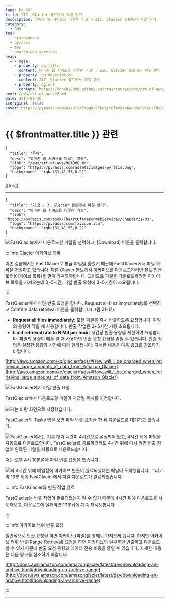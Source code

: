 ```yaml
---
lang: ko-KR
title: 21C. Glacier 볼트에서 파일 받기
description: 아마존 웹 서비스를 다루는 기술 > 21C. Glacier 볼트에서 파일 받기
category:
  - AWS
tag: 
  - crashcourse
  - pyrasis
  - aws 
  - amazon-web-services
head:
  - - meta:
    - property: og:title
      content: 아마존 웹 서비스를 다루는 기술 > 21C. Glacier 볼트에서 파일 받기
    - property: og:description
      content: 21C. Glacier 볼트에서 파일 받기
    - property: og:url
      content: https://chanhi2000.github.io/crashcourse/aws/art-of-aws/21C.html
next: /aws/art-of-aws/22.md
date: 2014-09-30
isOriginal: false
cover: https://pyrasis.com/assets/images/TheArtOfAmazonWebServicesChapter21/16_.png
---
```


# {{ $frontmatter.title }} 관련

```component VPCard
{
  "title": "목차",
  "desc": "아마존 웹 서비스를 다루는 기술",
  "link": "/aws/art-of-aws/README.md",
  "logo": "https://pyrasis.com/assets/images/pyrasis.png",
  "background": "rgba(31,41,55,0.2)"
}
```

[[toc]]

---

```component VPCard
{
  "title": "21장 - 3. Glacier 볼트에서 파일 받기",
  "desc": "아마존 웹 서비스를 다루는 기술",
  "link": "https://pyrasis.com/book/TheArtOfAmazonWebServices/Chapter21/03",
  "logo": "https://pyrasis.com/favicon.ico",
  "background": "rgba(31,41,55,0.2)"
}
```

![FastGlacier에서 다운로드할 파일을 선택하고, <FontIcon icon="iconfont icon-select"/>`[Download]` 버튼을 클릭합니다.](https://pyrasis.com/assets/images/TheArtOfAmazonWebServicesChapter21/16_.png)

::: info Glacier 아카이브 목록

이번 실습에서는 FastGlacier로 방금 파일을 올렸기 때문에 FastGlacier에서 파일 목록을 저장하고 있습니다. 다른 Glacier 볼트에서 아카이브를 다운로드하려면 볼트 인벤토리(아카이브 목록)을 먼저 가져와야합니다. 그러므로 파일을 다운로드하려면 아카이브 목록을 가져오는데 3~5시간, 파일 반출 요청에 3~5시간이 소요됩니다.

:::

FastGlacier에서 파일 반출 요청을 합니다. Request all files immediately를 선택하고 Confirm data retrieval 버튼을 클릭합니다(그림 21-17).

- **Request all files immediately**: 모든 파일을 즉시 반출하도록 요청합니다. 파일의 용량이 작을 때 사용합니다. 반출 작업은 3~5시간 가량 소요됩니다.
- **Limit retrieval rate to N MB per hour**: 시간당 반출 용량을 제한하여 요청합니다. 파일의 용량이 매우 클 때 사용하면 반출 요청 요금을 줄일 수 있습니다. 반출 작업은 설정한 용량과 시간에 따라 달라집니다. 자세한 내용은 다음 링크를 참조하기 바랍니다.

[http://aws.amazon.com/ko/glacier/faqs/#How_will_I_be_charged_when_retrieving_large_amounts_of_data_from_Amazon_Glacier](http://aws.amazon.com/ko/glacier/faqs/#How_will_I_be_charged_when_retrieving_large_amounts_of_data_from_Amazon_Glacier)<!-- TODO: add VPCard -->

![FastGlacier에서 파일 반출 요청](https://pyrasis.com/assets/images/TheArtOfAmazonWebServicesChapter21/17_.png)

FastGlacier에서 다운로드할 파일이 저장될 위치를 지정합니다. 

![저는 바탕 화면으로 지정했습니다.](https://pyrasis.com/assets/images/TheArtOfAmazonWebServicesChapter21/18_.png)

FastGlacier의 Tasks 탭을 보면 파일 반출 요청을 한 뒤 다운로드를 대기하고 있습니다.

![FastGlacier에서는 기본 대기 시간이 4시간으로 설정되어 있고, 4시간 뒤에 파일을 자동으로 다운로드합니다. FastGlacier를 종료하더라도 4시간 뒤에 다시 켜면 반출 작업이 완료된 파일을 자동으로 다운로드합니다.](https://pyrasis.com/assets/images/TheArtOfAmazonWebServicesChapter21/19_.png)

저는 오후 4시 10분쯤에 파일 반출 요청을 했습니다.

![약 4시간 뒤에 메일함에 아카이브 반출이 완료되었다는 메일이 도착했습니다. 그리고 약 10분 뒤에 FastGlacier에서 파일 다운로드가 완료되었습니다.](https://pyrasis.com/assets/images/TheArtOfAmazonWebServicesChapter21/20_.png)

::: info FastGlacier와 반출 작업 완료

FastGlacier는 반출 작업이 완료되었는지 알 수 없기 때문에 4시간 뒤에 다운로드를 시도해보고, 다운로드에 실패하면 10분뒤에 계속 재시도합니다.

:::

::: info 아카이브 범위 반출 요청

일반적으로 반출 요청을 하면 아카이브(파일)를 통째로 가져오게 됩니다. 하지만 아카이브 범위 반출(Range Retrieval) 요청을 하면 아카이브의 일부분만 반출하고 다운로드할 수 있기 때문에 반출 요청 용량과 데이터 전송 비용을 줄일 수 있습니다. 자세한 내용은 다음 링크를 참조하기 바랍니다.

[http://docs.aws.amazon.com/amazonglacier/latest/dev/downloading-an-archive.html#downloading-an-archive-range](http://docs.aws.amazon.com/amazonglacier/latest/dev/downloading-an-archive.html#downloading-an-archive-range) <!-- TODO: add VPCard -->

:::

---

<TagLinks />